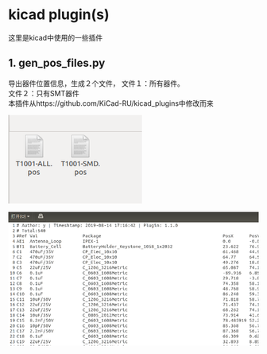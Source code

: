 # kicad plugin(s)

这里是kicad中使用的一些插件

## 1.  gen_pos_files.py  

导出器件位置信息，生成２个文件， 
文件１：所有器件。  
文件２：只有SMT器件  
本插件从https://github.com/KiCad-RU/kicad_plugins中修改而来  

![](https://github.com/YUESS/kicad_Y_plugins/raw/master/image/gen_pos_p1.png)

![](https://github.com/YUESS/kicad_Y_plugins/raw/master/image/gen_pos_p2.png)

